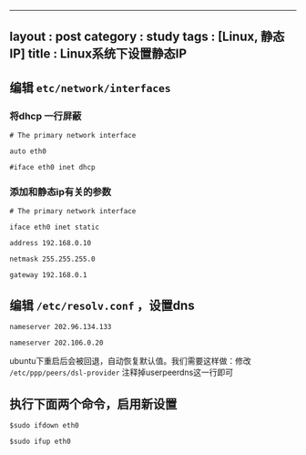 
---
layout : post
category : study
tags : [Linux, 静态IP]
title : Linux系统下设置静态IP
---

## 编辑 `etc/network/interfaces`<a id="orgheadline25"></a>

### 将dhcp 一行屏蔽<a id="orgheadline23"></a>

    # The primary network interface
    
    auto eth0
    
    #iface eth0 inet dhcp

### 添加和静态ip有关的参数<a id="orgheadline24"></a>

    # The primary network interface
    
    iface eth0 inet static
    
    address 192.168.0.10
    
    netmask 255.255.255.0
    
    gateway 192.168.0.1

## 编辑 `/etc/resolv.conf` ，设置dns<a id="orgheadline26"></a>

    nameserver 202.96.134.133
    
    nameserver 202.106.0.20

ubuntu下重启后会被回退，自动恢复默认值。我们需要这样做：修改 `/etc/ppp/peers/dsl-provider` 注释掉userpeerdns这一行即可

## 执行下面两个命令，启用新设置<a id="orgheadline27"></a>

    $sudo ifdown eth0
    
    $sudo ifup eth0
